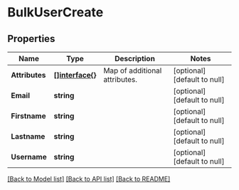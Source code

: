 # BulkUserCreate

## Properties
Name | Type | Description | Notes
------------ | ------------- | ------------- | -------------
**Attributes** | [**[]interface{}**](interface{}.md) | Map of additional attributes. | [optional] [default to null]
**Email** | **string** |  | [optional] [default to null]
**Firstname** | **string** |  | [optional] [default to null]
**Lastname** | **string** |  | [optional] [default to null]
**Username** | **string** |  | [optional] [default to null]

[[Back to Model list]](../README.md#documentation-for-models) [[Back to API list]](../README.md#documentation-for-api-endpoints) [[Back to README]](../README.md)


